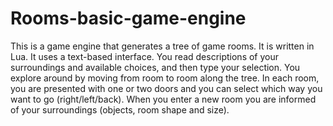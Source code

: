 # Rooms-basic-game-engine
This is a game engine that generates a tree of game rooms. 
It is written in Lua.
It uses a text-based interface. You read descriptions of your surroundings and available choices, and then type your selection.
You explore around by moving from room to room along the tree.
In each room, you are presented with one or two doors and you can select which way you want to go (right/left/back).
When you enter a new room you are informed of your surroundings (objects, room shape and size).
